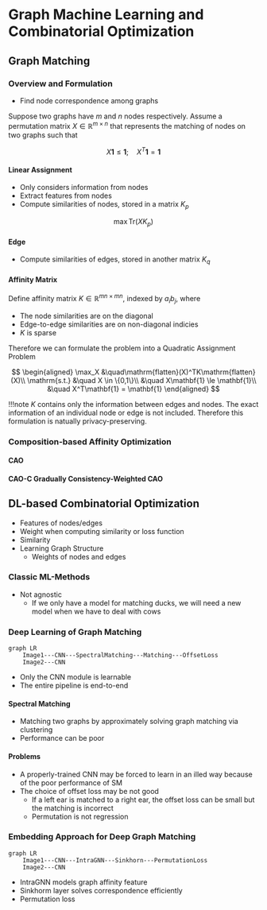 # Graph Machine Learning and Combinatorial Optimization

## Graph Matching

### Overview and Formulation

- Find node correspondence among graphs

Suppose two graphs have $m$ and $n$ nodes respectively. Assume a permutation matrix $X \in \mathbb{R}^{m\times n}$ that represents the matching of nodes on two graphs such that

$$ X\mathbf{1} \le \mathbf{1}; \quad X^T \mathbf{1} = \mathbf{1} $$

#### Linear Assignment

- Only considers information from nodes
- Extract features from nodes
- Compute similarities of nodes, stored in a matrix $K_p$

$$ \max\mathrm{Tr}(XK_p) $$

#### Edge

- Compute similarities of edges, stored in another matrix $K_q$

#### Affinity Matrix

Define affinity matrix $K \in \mathbb{R}^{mn \times mn}$, indexed by $a_ib_j$, where

- The node similarities are on the diagonal
- Edge-to-edge similarities are on non-diagonal indicies
- $K$ is sparse

Therefore we can formulate the problem into a Quadratic Assignment Problem

$$ \begin{aligned}
    \max_X &\quad\mathrm{flatten}(X)^TK\mathrm{flatten}(X)\\
    \mathrm{s.t.} &\quad X \in \{0,1\}\\
    &\quad X\mathbf{1} \le \mathbf{1}\\
    &\quad X^T\mathbf{1} = \mathbf{1}
\end{aligned} $$

!!!note
    $K$ contains only the information between edges and nodes. The exact information of an individual node or edge is not included. Therefore this formulation is natually privacy-preserving.

### Composition-based Affinity Optimization

#### CAO

#### CAO-C Gradually Consistency-Weighted CAO

## DL-based Combinatorial Optimization

- Features of nodes/edges
- Weight when computing similarity or loss function
- Similarity
- Learning Graph Structure
  - Weights of nodes and edges

### Classic ML-Methods

- Not agnostic
  - If we only have a model for matching ducks, we will need a new model when we have to deal with cows

### Deep Learning of Graph Matching

```mermaid
graph LR
    Image1---CNN---SpectralMatching---Matching---OffsetLoss
    Image2---CNN
```

- Only the CNN module is learnable
- The entire pipeline is end-to-end

#### Spectral Matching

- Matching two graphs by approximately solving graph matching via clustering
- Performance can be poor

#### Problems

- A properly-trained CNN may be forced to learn in an illed way because of the poor performance of SM
- The choice of offset loss may be not good
  - If a left ear is matched to a right ear, the offset loss can be small but the matching is incorrect
  - Permutation is not regression

### Embedding Approach for Deep Graph Matching

```mermaid
graph LR
    Image1---CNN---IntraGNN---Sinkhorn---PermutationLoss
    Image2---CNN
```

- IntraGNN models graph affinity feature
- Sinkhorm layer solves correspondence efficiently
- Permutation loss

